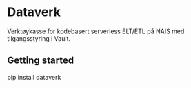 # Dataverk 

Verktøykasse for kodebasert serverless ELT/ETL på NAIS med tilgangsstyring i Vault.

## Getting started

pip install dataverk

